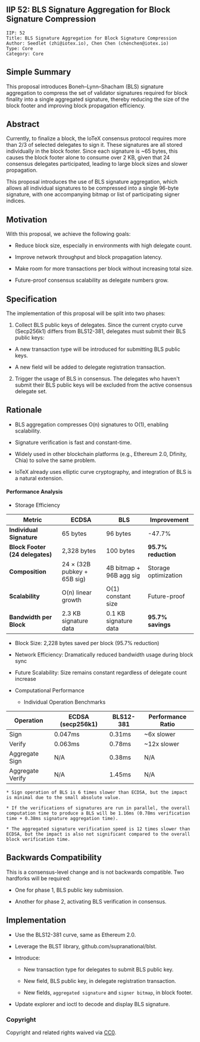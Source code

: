 ## IIP 52: BLS Signature Aggregation for Block Signature Compression

```
IIP: 52
Title: BLS Signature Aggregation for Block Signature Compression
Author: Seedlet (zhi@iotex.io), Chen Chen (chenchen@iotex.io)
Type: Core
Category: Core
```

## Simple Summary

This proposal introduces Boneh–Lynn–Shacham (BLS) signature aggregation to compress the set of validator signatures required for block finality into a single aggregated signature, thereby reducing the size of the block footer and improving block propagation efficiency.

## Abstract

Currently, to finalize a block, the IoTeX consensus protocol requires more than 2/3 of selected delegates to sign it. These signatures are all stored individually in the block footer. Since each signature is ~65 bytes, this causes the block footer alone to consume over 2 KB, given that 24 consensus delegates participated, leading to large block sizes and slower propagation.

This proposal introduces the use of BLS signature aggregation, which allows all individual signatures to be compressed into a single 96-byte signature, with one accompanying bitmap or list of participating signer indices.

## Motivation

With this proposal, we achieve the following goals:

* Reduce block size, especially in environments with high delegate count.

* Improve network throughput and block propagation latency.

* Make room for more transactions per block without increasing total size.

* Future-proof consensus scalability as delegate numbers grow.

## Specification

The implementation of this proposal will be split into two phases:

1. Collect BLS public keys of delegates. Since the current crypto curve (Secp256k1) differs from BLS12-381, delegates must submit their BLS public keys:

* A new transaction type will be introduced for submitting BLS public keys.

* A new field will be added to delegate registration transaction.

2. Trigger the usage of BLS in consensus. The delegates who haven't submit their BLS public keys will be excluded from the active consensus delegate set.

## Rationale

* BLS aggregation compresses O(n) signatures to O(1), enabling scalability.

* Signature verification is fast and constant-time.

* Widely used in other blockchain platforms (e.g., Ethereum 2.0, Dfinity, Chia) to solve the same problem.

* IoTeX already uses elliptic curve cryptography, and integration of BLS is a natural extension.

#### Performance Analysis

* Storage Efficiency

|Metric|ECDSA|BLS|Improvement|
| --- | --- | --- | --- |
|**Individual Signature**|65 bytes|96 bytes|-47.7%|
|**Block Footer (24 delegates)**|2,328 bytes|100 bytes|**95.7% reduction**|
|**Composition**|24 × (32B pubkey + 65B sig)|4B bitmap + 96B agg sig|Storage optimization|
|**Scalability**|O(n) linear growth|O(1) constant size|Future-proof|
|**Bandwidth per Block**|2.3 KB signature data|0.1 KB signature data|**95.7% savings**|

  * Block Size: 2,228 bytes saved per block (95.7% reduction)

  * Network Efficiency: Dramatically reduced bandwidth usage during block sync

  * Future Scalability: Size remains constant regardless of delegate count increase
* Computational Performance

  * Individual Operation Benchmarks

|Operation|ECDSA (secp256k1)|BLS12-381|Performance Ratio|
| --- | --- | --- | --- |
|Sign|0.047ms|0.31ms|~6x slower|
|Verify|0.063ms|0.78ms|~12x slower|
|Aggregate Sign|N/A|0.38ms|N/A|
|Aggregate Verify|N/A|1.45ms|N/A|

    * Sign operation of BLS is 6 times slower than ECDSA, but the impact is minimal due to the small absolute value.

    * If the verifications of signatures are run in parallel, the overall computation time to produce a BLS will be 1.16ms (0.78ms verification time + 0.38ms signature aggregation time).

    * The aggregated signature verification speed is 12 times slower than ECDSA, but the impact is also not significant compared to the overall block verification time.

## Backwards Compatibility

This is a consensus-level change and is not backwards compatible. Two hardforks will be required:

* One for phase 1, BLS public key submission.

* Another for phase 2, activating BLS verification in consensus.

## Implementation

* Use the BLS12-381 curve, same as Ethereum 2.0.

* Leverage the BLST library, github.com/supranational/blst.

* Introduce:

  * New transaction type for delegates to submit BLS public key.

  * New field, BLS public key, in delegate registration transaction.

  * New fields, `aggregated signature` and `signer bitmap`, in block footer.
* Update explorer and ioctl to decode and display BLS signature.

### Copyright

Copyright and related rights waived via [CC0](https://creativecommons.org/publicdomain/zero/1.0/).
